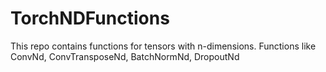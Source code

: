 # TorchNDFunctions
This repo contains functions for tensors with n-dimensions. 
Functions like ConvNd, ConvTransposeNd, BatchNormNd, DropoutNd

